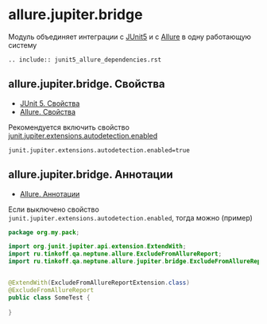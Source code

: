 # allure.jupiter.bridge

Модуль объединяет интеграции с [JUnit5](./index.md) и с [Allure](./../../test_reports/allure/index.md)
в одну работающую систему


```{eval-rst}
.. include:: junit5_allure_dependencies.rst
```

## allure.jupiter.bridge. Свойства

- [JUnit 5. Свойства](settings.md)
- [Allure. Свойства](./../../test_reports/allure/settings.md)

Рекомендуется включить свойство [junit.jupiter.extensions.autodetection.enabled](https://junit.org/junit5/docs/current/user-guide/#extensions-registration-automatic-enabling)

```properties
junit.jupiter.extensions.autodetection.enabled=true
```

## allure.jupiter.bridge. Аннотации

- [Allure. Аннотации](./../../test_reports/allure/annotations.md)

Если выключено свойство `junit.jupiter.extensions.autodetection.enabled`, тогда можно (пример)

```java
package org.my.pack;

import org.junit.jupiter.api.extension.ExtendWith;
import ru.tinkoff.qa.neptune.allure.ExcludeFromAllureReport;
import ru.tinkoff.qa.neptune.allure.jupiter.bridge.ExcludeFromAllureReportExtension;


@ExtendWith(ExcludeFromAllureReportExtension.class)
@ExcludeFromAllureReport
public class SomeTest {
    
}
```

